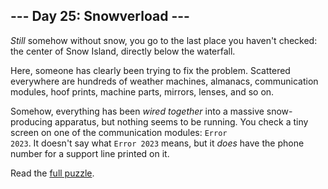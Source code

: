 ## --- Day 25: Snowverload ---
<em>Still</em> somehow without snow, you go to the last place you haven't checked: the center of Snow Island, directly below the waterfall.

Here, someone has clearly been trying to fix the problem. Scattered everywhere are hundreds of weather machines, almanacs, communication modules, hoof prints, machine parts, mirrors, lenses, and so on.

Somehow, everything has been <em>wired together</em> into a massive snow-producing apparatus, but nothing seems to be running. You check a tiny screen on one of the communication modules: <code>Error 2023</code>. It doesn't say what <code>Error 2023</code> means, but it <em>does</em> have the phone number for a support line printed on it.

Read the [full puzzle](https://adventofcode.com/2023/day/25).
